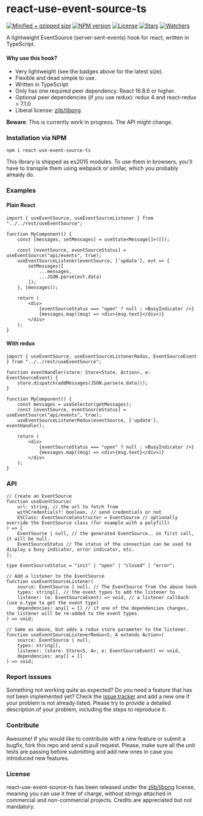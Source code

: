# react-use-event-source-ts

[![Minified + gzipped size](https://badgen.net/bundlephobia/minzip/react-use-event-source-ts)](https://www.npmjs.com/package/react-use-event-source-ts)
[![NPM version](https://badgen.net/npm/v/react-use-event-source-ts)](https://www.npmjs.com/package/react-use-event-source-ts)
[![License](https://badgen.net/github/license/lusito/react-use-event-source-ts)](https://github.com/lusito/react-use-event-source-ts/blob/master/LICENSE)
[![Stars](https://badgen.net/github/stars/lusito/react-use-event-source-ts)](https://github.com/lusito/react-use-event-source-ts)
[![Watchers](https://badgen.net/github/watchers/lusito/react-use-event-source-ts)](https://github.com/lusito/react-use-event-source-ts)

A lightweight EventSource (server-sent-events) hook for react, written in TypeScript.

#### Why use this hook?

- Very lightweight (see the badges above for the latest size).
- Flexible and dead simple to use.
- Written in TypeScript
- Only has one required peer dependency: React 16.8.6 or higher.
- Optional peer dependencies (if you use redux): redux 4 and react-redux > 7.1.0
- Liberal license: [zlib/libpng](https://github.com/Lusito/react-use-event-source-ts/blob/master/LICENSE)

**Beware**: This is currently work in progress. The API might change.

### Installation via NPM

```npm i react-use-event-source-ts```

This library is shipped as es2015 modules. To use them in browsers, you'll have to transpile them using webpack or similar, which you probably already do.

### Examples

#### Plain React

```tsx
import { useEventSource, useEventSourceListener } from "../../rest/useEventSource";

function MyComponent() {
    const [messages, setMessages] = useState<Message[]>([]);
    
    const [eventSource, eventSourceStatus] = useEventSource("api/events", true);
    useEventSourceListener(eventSource, ['update'], evt => {
        setMessages([
            ...messages,
            ...JSON.parse(evt.data)
        ]);
    }, [messages]);

    return (
        <div>
            {eventSourceStatus === "open" ? null : <BusyIndicator />}
            {messages.map((msg) => <div>{msg.text}</div>)}
        </div>
    );
}
```

#### With redux

```tsx
import { useEventSource, useEventSourceListenerRedux, EventSourceEvent } from "../../rest/useEventSource";

function eventHandler(store: Store<State, Action>, e: EventSourceEvent) {
    store.dispatch(addMessages(JSON.parse(e.data)));
}

function MyComponent() {
    const messages = useSelector(getMessages);
    const [eventSource, eventSourceStatus] = useEventSource("api/events", true);
    useEventSourceListenerRedux(eventSource, ['update'], eventHandler);

    return (
        <div>
            {eventSourceStatus === "open" ? null : <BusyIndicator />}
            {messages.map((msg) => <div>{msg.text}</div>)}
        </div>
    );
}
```

### API

```tsx
// Create an EventSource
function useEventSource(
    url: string, // the url to fetch from
    withCredentials?: boolean, // send credentials or not
    ESClass: EventSourceConstructor = EventSource // optionally override the EventSource class (for example with a polyfill)
) => [
    EventSource | null, // the generated EventSource.. on first call, it will be null.
    EventSourceStatus // The status of the connection can be used to display a busy indicator, error indicator, etc.
];

type EventSourceStatus = "init" | "open" | "closed" | "error";

// Add a listener to the EventSource
function useEventSourceListener(
    source: EventSource | null, // The EventSource from the above hook
    types: string[], // the event types to add the listener to
    listener: (e: EventSourceEvent) => void, // a listener callback (use e.type to get the event type)
    dependencies: any[] = [] // if one of the dependencies changes, the listener will be re-added to the event types.
) => void;

// Same as above, but adds a redux store parameter to the listener.
function useEventSourceListenerRedux<S, A extends Action>(
    source: EventSource | null,
    types: string[],
    listener: (store: Store<S, A>, e: EventSourceEvent) => void,
    dependencies: any[] = []
) => void;
```

### Report isssues

Something not working quite as expected? Do you need a feature that has not been implemented yet? Check the [issue tracker](https://github.com/Lusito/react-use-event-source-ts/issues) and add a new one if your problem is not already listed. Please try to provide a detailed description of your problem, including the steps to reproduce it.

### Contribute

Awesome! If you would like to contribute with a new feature or submit a bugfix, fork this repo and send a pull request. Please, make sure all the unit tests are passing before submitting and add new ones in case you introduced new features.

### License

react-use-event-source-ts has been released under the [zlib/libpng](https://github.com/Lusito/react-use-event-source-ts/blob/master/LICENSE) license, meaning you
can use it free of charge, without strings attached in commercial and non-commercial projects. Credits are appreciated but not mandatory.
